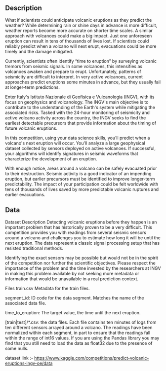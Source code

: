 ## Description
What if scientists could anticipate volcanic eruptions as they predict the weather? While determining rain or shine days in advance is more difficult, weather reports become more accurate on shorter time scales. A similar approach with volcanoes could make a big impact. Just one unforeseen eruption can result in tens of thousands of lives lost. If scientists could reliably predict when a volcano will next erupt, evacuations could be more timely and the damage mitigated.

Currently, scientists often identify “time to eruption” by surveying volcanic tremors from seismic signals. In some volcanoes, this intensifies as volcanoes awaken and prepare to erupt. Unfortunately, patterns of seismicity are difficult to interpret. In very active volcanoes, current approaches predict eruptions some minutes in advance, but they usually fail at longer-term predictions.

Enter Italy's Istituto Nazionale di Geofisica e Vulcanologia (INGV), with its focus on geophysics and volcanology. The INGV's main objective is to contribute to the understanding of the Earth's system while mitigating the associated risks. Tasked with the 24-hour monitoring of seismicity and active volcano activity across the country, the INGV seeks to find the earliest detectable precursors that provide information about the timing of future volcanic eruptions.

In this competition, using your data science skills, you’ll predict when a volcano's next eruption will occur. You'll analyze a large geophysical dataset collected by sensors deployed on active volcanoes. If successful, your algorithms will identify signatures in seismic waveforms that characterize the development of an eruption.

With enough notice, areas around a volcano can be safely evacuated prior to their destruction. Seismic activity is a good indicator of an impending eruption, but earlier precursors must be identified to improve longer-term predictability. The impact of your participation could be felt worldwide with tens of thousands of lives saved by more predictable volcanic ruptures and earlier evacuations.

## Data 

Dataset Description
Detecting volcanic eruptions before they happen is an important problem that has historically proven to be a very difficult. This competition provides you with readings from several seismic sensors around a volcano and challenges you to estimate how long it will be until the next eruption. The data represent a classic signal processing setup that has resisted traditional methods.

Identifying the exact sensors may be possible but would not be in the spirit of the competition nor further the scientific objectives. Please respect the importance of the problem and the time invested by the researchers at INGV in making this problem available by not seeking more metadata or information that would be unavailable in a real prediction context.

Files
train.csv Metadata for the train files.

segment_id: ID code for the data segment. Matches the name of the associated data file.

time_to_eruption: The target value, the time until the next eruption.

[train|test]/*.csv: the data files. Each file contains ten minutes of logs from ten different sensors arrayed around a volcano. The readings have been normalized within each segment, in part to ensure that the readings fall within the range of int16 values. If you are using the Pandas library you may find that you still need to load the data as float32 due to the presence of some nulls.


dataset link :- https://www.kaggle.com/competitions/predict-volcanic-eruptions-ingv-oe/data
